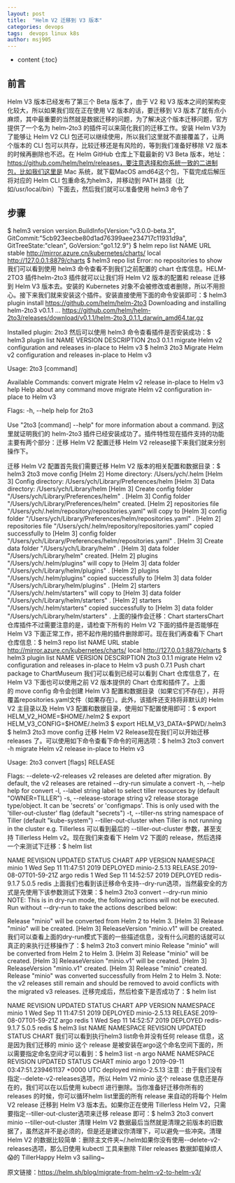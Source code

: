 ```yaml
---
layout: post
title:  "Helm V2 迁移到 V3 版本"
categories: devops
tags:  devops linux k8s 
author: msj905
---
```


* content
{:toc}


## 前言

Helm V3 版本已经发布了第三个 Beta 版本了，由于 V2 和 V3 版本之间的架构变化较大，所以如果我们现在正在使用 V2 版本的话，要迁移到 V3 版本了就有点小麻烦，其中最重要的当然就是数据迁移的问题，为了解决这个版本迁移问题，官方提供了一个名为 helm-2to3 的插件可以来简化我们的迁移工作。安装 Helm V3为了能够让 Helm V2 CLI 包还可以继续使用，所以我们这里就不直接覆盖了，让两个版本的 CLI 包可以共存，比较迁移还是有风险的，等到我们准备好移除 V2 版本的时候再删除也不迟。在 Helm GitHub 仓库上下载最新的 V3 Beta 版本，地址：https://github.com/helm/helm/releases，要注意选择和你系统一致的二进制包，比如我们这里是 Mac 系统，就下载MacOS amd64这个包，下载完成后解压将对应的 Helm CLI 包重命名为helm3，并移动到 PATH 路径（比如/usr/local/bin）下面去，然后我们就可以准备使用 helm3 命令了
##  步骤


$ helm3 version
version.BuildInfo{Version:"v3.0.0-beta.3", GitCommit:"5cb923eecbe80d1ad76399aee234717c11931d9a", GitTreeState:"clean", GoVersion:"go1.12.9"}
$ helm repo list
NAME            URL
stable          http://mirror.azure.cn/kubernetes/charts/
local               http://127.0.0.1:8879/charts
$ helm3 repo list
Error: no repositories to show
我们可以看到使用 helm3 命令查看不到我们之前配置的 chart 仓库信息。HELM-2TO3 插件helm-2to3 插件就可以让我们将 Helm V2 版本的配置和 release 迁移到 Helm V3 版本去。安装的 Kubernetes 对象不会被修改或者删除，所以不用担心。接下来我们就来安装这个插件。安装直接使用下面的命令安装即可：$ helm3 plugin install https://github.com/helm/helm-2to3
Downloading and installing helm-2to3 v0.1.1 ...
https://github.com/helm/helm-2to3/releases/download/v0.1.1/helm-2to3_0.1.1_darwin_amd64.tar.gz

Installed plugin: 2to3
然后可以使用 helm3 命令查看插件是否安装成功：$ helm3 plugin list
NAME    VERSION DESCRIPTION
2to3    0.1.1   migrate Helm v2 configuration and releases in-place to Helm v3
$ helm3 2to3
Migrate Helm v2 configuration and releases in-place to Helm v3

Usage:
  2to3 [command]

Available Commands:
  convert     migrate Helm v2 release in-place to Helm v3
  help        Help about any command
  move        migrate Helm v2 configuration in-place to Helm v3

Flags:
  -h, --help   help for 2to3

Use "2to3 [command] --help" for more information about a command.
到这里就证明我们的 helm-2to3 插件已经安装成功了。插件特性现在插件支持的功能主要有两个部分：迁移 Helm V2 配置迁移 Helm V2 release接下来我们就来分别操作下。

迁移 Helm V2 配置首先我们需要迁移 Helm V2 版本的相关配置和数据目录：$ helm3 2to3 move config
[Helm 2] Home directory: /Users/ych/.helm
[Helm 3] Config directory: /Users/ych/Library/Preferences/helm
[Helm 3] Data directory: /Users/ych/Library/helm
[Helm 3] Create config folder "/Users/ych/Library/Preferences/helm" .
[Helm 3] Config folder "/Users/ych/Library/Preferences/helm" created.
[Helm 2] repositories file "/Users/ych/.helm/repository/repositories.yaml" will copy to [Helm 3] config folder "/Users/ych/Library/Preferences/helm/repositories.yaml" .
[Helm 2] repositories file "/Users/ych/.helm/repository/repositories.yaml" copied successfully to [Helm 3] config folder "/Users/ych/Library/Preferences/helm/repositories.yaml" .
[Helm 3] Create data folder "/Users/ych/Library/helm" .
[Helm 3] data folder "/Users/ych/Library/helm" created.
[Helm 2] plugins "/Users/ych/.helm/plugins" will copy to [Helm 3] data folder "/Users/ych/Library/helm/plugins" .
[Helm 2] plugins "/Users/ych/.helm/plugins" copied successfully to [Helm 3] data folder "/Users/ych/Library/helm/plugins" .
[Helm 2] starters "/Users/ych/.helm/starters" will copy to [Helm 3] data folder "/Users/ych/Library/helm/starters" .
[Helm 2] starters "/Users/ych/.helm/starters" copied successfully to [Helm 3] data folder "/Users/ych/Library/helm/starters" .
上面的操作会迁移：Chart startersChart 仓库插件不过需要注意的是，请检查下所有的 Helm V2 下面的插件是否能够在 Helm V3 下面正常工作，把不起作用的插件删除即可。现在我们再查看下 Chart 仓库信息：$ helm3 repo list
NAME            URL
stable          http://mirror.azure.cn/kubernetes/charts/
local               http://127.0.0.1:8879/charts
$ helm3 plugin list
NAME    VERSION DESCRIPTION
2to3    0.1.1   migrate Helm v2 configuration and releases in-place to Helm v3
push    0.7.1   Push chart package to ChartMuseum
我们可以看到已经可以看到 Chart 仓库信息了，在 Helm V3 下面也可以使用之前 V2 版本提供的 Chart 仓库和插件了。上面的 move config 命令会创建 Helm V3 配置和数据目录（如果它们不存在），并将覆盖repositories.yaml文件（如果存在）。此外，该插件还支持将非默认的 Helm V2 主目录以及 Helm V3 配置和数据目录，使用如下配置使用即可：$ export HELM_V2_HOME=$HOME/.helm2
$ export HELM_V3_CONFIG=$HOME/.helm3
$ export HELM_V3_DATA=$PWD/.helm3
$ helm3 2to3 move config
迁移 Helm V2 Release现在我们可以开始迁移 releases 了。可以使用如下命令查看下命令的可用选项：$ helm3 2to3 convert -h
migrate Helm v2 release in-place to Helm v3

Usage:
  2to3 convert [flags] RELEASE

Flags:
      --delete-v2-releases       v2 releases are deleted after migration. By default, the v2 releases are retained
      --dry-run                  simulate a convert
  -h, --help                     help for convert
  -l, --label string             label to select tiller resources by (default "OWNER=TILLER")
  -s, --release-storage string   v2 release storage type/object. It can be 'secrets' or 'configmaps'. This is only used with the 'tiller-out-cluster' flag (default "secrets")
  -t, --tiller-ns string         namespace of Tiller (default "kube-system")
      --tiller-out-cluster       when  Tiller is not running in the cluster e.g. Tillerless
可以看到最后的 --tiller-out-cluster 参数，甚至支持 Tillerless Helm v2。现在我们来查看下 Helm V2 下面的 release，然后选择一个来测试下迁移：$ helm list

NAME            REVISION        UPDATED                         STATUS          CHART                   APP VERSION     NAMESPACE
minio       1           Wed Sep 11 11:47:51 2019        DEPLOYED        minio-2.5.13    RELEASE.2019-08-07T01-59-21Z    argo
redis           1               Wed Sep 11 14:52:57 2019        DEPLOYED        redis-9.1.7             5.0.5           redis
上面我们也看到该迁移命令支持--dry-run选项，当然最安全的方式是先使用下该参数测试下效果：$ helm3 2to3 convert --dry-run minio
NOTE: This is in dry-run mode, the following actions will not be executed.
Run without --dry-run to take the actions described below:

Release "minio" will be converted from Helm 2 to Helm 3.
[Helm 3] Release "minio" will be created.
[Helm 3] ReleaseVersion "minio.v1" will be created.
我们可以查看上面的dry-run模式下面的一些描述信息，没有什么问题的话就可以真正的来执行迁移操作了：$ helm3 2to3 convert minio
Release "minio" will be converted from Helm 2 to Helm 3.
[Helm 3] Release "minio" will be created.
[Helm 3] ReleaseVersion "minio.v1" will be created.
[Helm 3] ReleaseVersion "minio.v1" created.
[Helm 3] Release "minio" created.
Release "minio" was converted successfully from Helm 2 to Helm 3. Note: the v2 releases still remain and should be removed to avoid conflicts with the migrated v3 releases.
迁移完成后，然后检查下是否成功了：$ helm list

NAME            REVISION        UPDATED                         STATUS          CHART                   APP VERSION     NAMESPACE
minio       1           Wed Sep 11 11:47:51 2019        DEPLOYED        minio-2.5.13    RELEASE.2019-08-07T01-59-21Z    argo
redis           1               Wed Sep 11 14:52:57 2019        DEPLOYED        redis-9.1.7             5.0.5           redis
$ helm3 list
NAME    NAMESPACE       REVISION        UPDATED                                 STATUS          CHART
我们可以看到执行helm3 list命令并没有任何 release 信息，这是因为我们迁移的 minio 这个 release 是被安装在argo这个命名空间下面的，所以需要指定命名空间才可以看到：$ helm3 list -n argo
NAME    NAMESPACE       REVISION        UPDATED                                 STATUS          CHART
minio   argo            1               2019-09-11 03:47:51.239461137 +0000 UTC deployed        minio-2.5.13
注意：由于我们没有指定--delete-v2-releases选项，所以 Helm V2 minio 这个 release 信息还是存在的，我们可以在以后使用 kubectl 进行删除。当你准备好迁移你所有的 releases 的时候，你可以循环helm list里面的所有 release 来自动的将每个 Helm V2 release 迁移到 Helm V3 版本去。如果你正在使用 Tillerless Helm V2，只需要指定--tiller-out-cluster选项来迁移 release 即可：$ helm3 2to3 convert minio --tiller-out-cluster
清理 Helm V2 数据最后当然就是清理之前版本的旧数据了，虽然这并不是必须的，但是还是建议你清理下，可以避免一些冲突。清理 Helm V2 的数据比较简单：删除主文件夹~/.helm如果你没有使用--delete-v2-releases选项，那么旧使用 kubectl 工具来删除 Tiller releases 数据卸载掉烦人😱的 TillerHappy Helm v3 sailing~


原文链接：https://helm.sh/blog/migrate-from-helm-v2-to-helm-v3/










